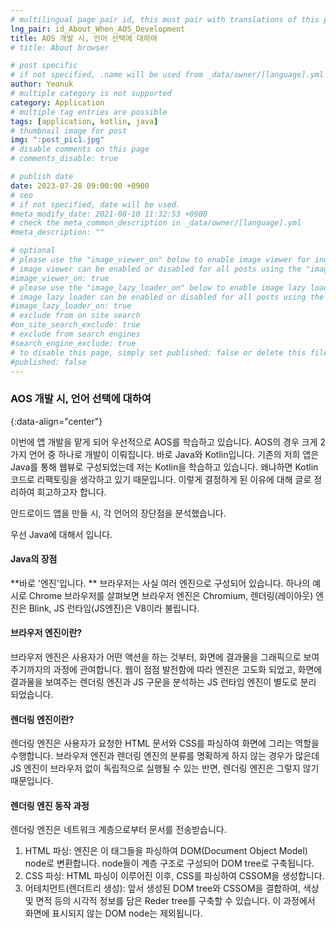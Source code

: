 ```yaml
---
# multilingual page pair id, this must pair with translations of this page. (This name must be unique)
lng_pair: id_About_When_AOS_Development
title: AOS 개발 시, 언어 선택에 대하여
# title: About browser

# post specific
# if not specified, .name will be used from _data/owner/[language].yml
author: Yeonuk
# multiple category is not supported
category: Application
# multiple tag entries are possible
tags: [application, kotlin, java]
# thumbnail image for post
img: ":post_pic1.jpg"
# disable comments on this page
# comments_disable: true

# publish date
date: 2023-07-28 09:00:00 +0900
# seo
# if not specified, date will be used.
#meta_modify_date: 2021-08-10 11:32:53 +0900
# check the meta_common_description in _data/owner/[language].yml
#meta_description: ""

# optional
# please use the "image_viewer_on" below to enable image viewer for individual pages or posts (_posts/ or [language]/_posts folders).
# image viewer can be enabled or disabled for all posts using the "image_viewer_posts: true" setting in _data/conf/main.yml.
#image_viewer_on: true
# please use the "image_lazy_loader_on" below to enable image lazy loader for individual pages or posts (_posts/ or [language]/_posts folders).
# image lazy loader can be enabled or disabled for all posts using the "image_lazy_loader_posts: true" setting in _data/conf/main.yml.
#image_lazy_loader_on: true
# exclude from on site search
#on_site_search_exclude: true
# exclude from search engines
#search_engine_exclude: true
# to disable this page, simply set published: false or delete this file
#published: false
---
```


<!-- outline-start -->

### AOS 개발 시, 언어 선택에 대하여

{:data-align="center"}

<!-- outline-end -->

이번에 앱 개발을 맡게 되어 우선적으로 AOS를 학습하고 있습니다.
AOS의 경우 크게 2가지 언어 중 하나로 개발이 이뤄집니다. 바로 Java와 Kotlin입니다.
기존의 저희 앱은 Java를 통해 웹뷰로 구성되었는데 저는 Kotlin을 학습하고 있습니다.
왜냐하면 Kotlin 코드로 리팩토링을 생각하고 있기 때문입니다. 이렇게 결정하게 된 이유에 대해 글로 정리하여 회고하고자 합니다.

안드로이드 앱을 만들 시, 각 언어의 장단점을 분석했습니다.

우선 Java에 대해서 입니다.

#### Java의 장점

**바로 '엔진'입니다. **
브라우저는 사실 여러 엔진으로 구성되어 있습니다.
하나의 예시로 Chrome 브라우저를 살펴보면 브라우저 엔진은 Chromium, 렌더링(레이아웃) 엔진은 Blink, JS 런타임(JS엔진)은 V8이라 불립니다.

#### 브라우저 엔진이란?

브라우저 엔진은 사용자가 어떤 액션을 하는 것부터, 화면에 결과물을 그래픽으로 보여주기까지의 과정에 관여합니다.
웹이 점점 발전함에 따라 엔진은 고도화 되었고, 화면에 결과물을 보여주는 렌더링 엔진과 JS 구문을 분석하는 JS 런타임 엔진이 별도로 분리 되었습니다.

#### 렌더링 엔진이란?

렌더링 엔진은 사용자가 요청한 HTML 문서와 CSS를 파싱하여 화면에 그리는 역할을 수행합니다.
브라우저 엔진과 렌더링 엔진의 분류를 명확하게 하지 않는 경우가 많은데 JS 엔진이 브라우저 없이 독립적으로 실행될 수 있는 반면, 렌더링 엔진은 그렇지 않기 때문입니다.

#### 렌더링 엔진 동작 과정

렌더링 엔진은 네트워크 계층으로부터 문서를 전송받습니다.

1. HTML 파싱: 엔진은 이 태그들을 파싱하여 DOM(Document Object Model) node로 변환합니다. node들이 계층 구조로 구성되어 DOM tree로 구축됩니다.
2. CSS 파싱: HTML 파싱이 이루어진 이후, CSS를 파싱하여 CSSOM을 생성합니다.
3. 어테치먼트(렌더트리 생성): 앞서 생성된 DOM tree와 CSSOM을 결합하여, 색상 및 면적 등의 시각적 정보를 담은 Reder tree를 구축할 수 있습니다. 이 과정에서 화면에 표시되지 않는 DOM node는 제외됩니다.
